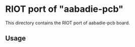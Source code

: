 RIOT port of "aabadie-pcb"
==========================

This directory contains the RIOT port of aabadie-pcb board.


Usage
-----



